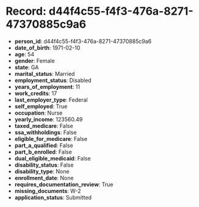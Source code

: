 # Record: d44f4c55-f4f3-476a-8271-47370885c9a6

- **person_id**: d44f4c55-f4f3-476a-8271-47370885c9a6
- **date_of_birth**: 1971-02-10
- **age**: 54
- **gender**: Female
- **state**: GA
- **marital_status**: Married
- **employment_status**: Disabled
- **years_of_employment**: 11
- **work_credits**: 17
- **last_employer_type**: Federal
- **self_employed**: True
- **occupation**: Nurse
- **yearly_income**: 123560.49
- **taxed_medicare**: False
- **ssa_withholdings**: False
- **eligible_for_medicare**: False
- **part_a_qualified**: False
- **part_b_enrolled**: False
- **dual_eligible_medicaid**: False
- **disability_status**: False
- **disability_type**: None
- **enrollment_date**: None
- **requires_documentation_review**: True
- **missing_documents**: W-2
- **application_status**: Submitted